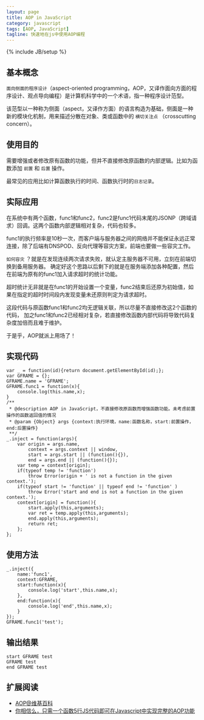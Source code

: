 ```yaml
---
layout: page
title: AOP in JavaScript
category: javascript
tags: [AOP, JavaScript]
tagline: 快速地在js中使用AOP编程
---
```


{% include JB/setup %}

## 基本概念

`面向侧面的程序设计`（aspect-oriented programming，AOP，又译作面向方面的程序设计、观点导向编程）是计算机科学中的一个术语，指一种程序设计范型。

该范型以一种称为侧面（aspect，又译作方面）的语言构造为基础，侧面是一种新的模块化机制，用来描述分散在对象、类或函数中的 `横切关注点` （crosscutting concern）。


## 使用目的

需要增强或者修改原有函数的功能，但并不直接修改原函数的内部逻辑。比如为函数添加 `前置` 和 `后置` 操作。

最常见的应用比如计算函数执行的时间、函数执行时的`日志记录`。

## 实际应用
在系统中有两个函数，func1和func2，func2是func1代码末尾的JSONP（跨域请求）回调。这两个函数内部逻辑相对复杂，代码也较多。

func1的执行频率是10秒一次，而客户端与服务器之间的网络并不能保证永远正常连接，除了后端有DNSPOD、反向代理等容灾方案，前端也要做一些容灾工作。 

`如何容灾` ？就是在发现连续两次请求失败，就认定主服务器不可用，立刻在前端切换到备用服务器。
确定好这个思路以后剩下的就是在服务端添加各种配置，然后在前端为原有的func1加入请求超时的统计功能。

超时统计无非就是在func1的开始设置一个变量，func2结束后还原为初始值，如果在指定的超时时间段内发现变量未还原则判定为请求超时。

这段代码与原函数func1和func2均无逻辑关联，所以尽量不直接修改这2个函数的代码，
加之func1和func2已经相对复杂，若直接修改函数内部代码将导致代码复杂度加倍而且难于维护。

于是乎，AOP就派上用场了！

## 实现代码

	var _ = function(id){return document.getElementById(id);};
	var GFRAME = {};
	GFRAME.name = 'GFRAME';
	GFRAME.func1 = function(x){
	    console.log(this.name,x);
	}
	/**
	 * @description AOP in JavaScript，不直接修改原函数而增强函数功能。未考虑前置操作的函数返回值的情况
	 * @param {Object} args {context:执行环境，name:函数名称，start:前置操作，end:后置操作}
	 **/
	_.inject = function(args){
	    var origin = args.name,
	        context = args.context || window,
	        start = args.start || (function(){}),
	        end = args.end || (function(){});
	    var temp = context[origin];
	    if(typeof temp != 'function')
	        throw Error(origin + ' is not a function in the given context.');
	    if(typeof start != 'function' || typeof end != 'function' )
	        throw Error('start and end is not a function in the given context.');
	    context[origin] = function(){
	        start.apply(this,arguments);
	        var ret = temp.apply(this,arguments);
	        end.apply(this,arguments);
	        return ret;
	    };
	};


## 使用方法

	_.inject({
	    name:'func1',
	    context:GFRAME,
	    start:function(x){
	        console.log('start',this.name,x);
	    },
	    end:function(x){
	        console.log('end',this.name,x);
	    }
	});
	GFRAME.func1('test');

## 输出结果

	start GFRAME test
	GFRAME test
	end GFRAME test 

## 扩展阅读
*	[AOP@维基百科](http://zh.wikipedia.org/wiki/AOP)
*	[你相信么，只需一个函数5行JS代码即可在Javascript中实现完整的AOP功能](http://www.cnblogs.com/riceball/archive/2007/09/02/jsInject.html)